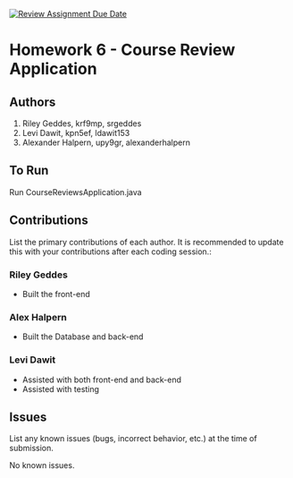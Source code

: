 [![Review Assignment Due Date](https://classroom.github.com/assets/deadline-readme-button-24ddc0f5d75046c5622901739e7c5dd533143b0c8e959d652212380cedb1ea36.svg)](https://classroom.github.com/a/uwW2kZBL)
# Homework 6 - Course Review Application

## Authors
1) Riley Geddes, krf9mp, srgeddes
2) Levi Dawit, kpn5ef, ldawit153
3) Alexander Halpern, upy9gr, alexanderhalpern


## To Run

Run CourseReviewsApplication.java

## Contributions

List the primary contributions of each author. It is recommended to update this with your contributions after each coding session.:

### Riley Geddes

* Built the front-end 

### Alex Halpern

* Built the Database and back-end 

### Levi Dawit

* Assisted with both front-end and back-end 
* Assisted with testing 

## Issues

List any known issues (bugs, incorrect behavior, etc.) at the time of submission.

No known issues. 